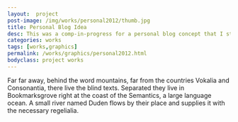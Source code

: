 ```yaml
---
layout:  project
post-image: /img/works/personal2012/thumb.jpg
title: Personal Blog Idea
desc: This was a comp-in-progress for a personal blog concept that I started in 2012.
categories: works
tags: [works,graphics]
permalink: /works/graphics/personal2012.html
bodyclass: project works
---
```

Far far away, behind the word mountains, far from the countries Vokalia and Consonantia, there live the blind texts. Separated they live in Bookmarksgrove right at the coast of the Semantics, a large language ocean. A small river named Duden flows by their place and supplies it with the necessary regelialia.